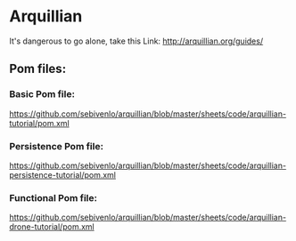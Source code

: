 # Arquillian

It's dangerous to go alone, take this Link:
http://arquillian.org/guides/

## Pom files:
### Basic Pom file:
https://github.com/sebivenlo/arquillian/blob/master/sheets/code/arquillian-tutorial/pom.xml
### Persistence Pom file:
https://github.com/sebivenlo/arquillian/blob/master/sheets/code/arquillian-persistence-tutorial/pom.xml
### Functional Pom file:
https://github.com/sebivenlo/arquillian/blob/master/sheets/code/arquillian-drone-tutorial/pom.xml
